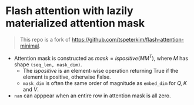 # Flash attention with lazily materialized attention mask

> This repo is a fork of https://github.com/tspeterkim/flash-attention-minimal.


- Attention mask is constructed as $mask=ispositive(MM^T)$, where $M$ has shape `(seq_len, mask_dim)`. 
  - The $ispositive$ is an element-wise operation returning True if the element is positive, otherwise False.
  - `mask_dim` is often the same order of magnitude as `embed_dim` for $Q, K$ and $V$.
- `nan` can apppear when an entire row in attention mask is all zero.